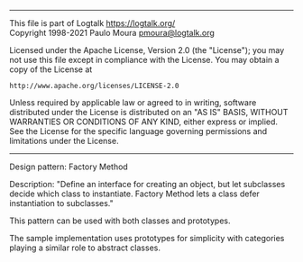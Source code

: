 ________________________________________________________________________

This file is part of Logtalk <https://logtalk.org/>  
Copyright 1998-2021 Paulo Moura <pmoura@logtalk.org>

Licensed under the Apache License, Version 2.0 (the "License");
you may not use this file except in compliance with the License.
You may obtain a copy of the License at

    http://www.apache.org/licenses/LICENSE-2.0

Unless required by applicable law or agreed to in writing, software
distributed under the License is distributed on an "AS IS" BASIS,
WITHOUT WARRANTIES OR CONDITIONS OF ANY KIND, either express or implied.
See the License for the specific language governing permissions and
limitations under the License.
________________________________________________________________________


Design pattern:
	Factory Method

Description:
	"Define an interface for creating an object, but let subclasses
	decide which class to instantiate. Factory Method lets a class
	defer instantiation to subclasses."

This pattern can be used with both classes and prototypes.

The sample implementation uses prototypes for simplicity with categories
playing a similar role to abstract classes.
